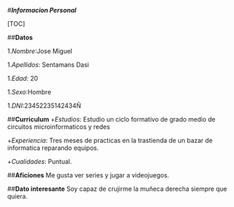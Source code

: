 #***Informacion Personal***

[TOC]

##**Datos**

1.*Nombre*:Jose Miguel

1.*Apellidos*: Sentamans Dasi

1.*Edad*: 20

1.*Sexo*:Hombre

1.*DNI*:23452235142434Ñ

##**Curriculum**
+*Estudios*:
Estudio un ciclo formativo de grado medio de circuitos microinformaticos y redes

+*Experiencia*:
Tres meses de practicas en la trastienda de un bazar de informatica reparando equipos.

+*Cualidades*:
Puntual.

##**Aficiones**
Me gusta ver series y jugar a videojuegos.

##**Dato interesante**
Soy capaz de crujirme la muñeca derecha siempre que quiera.
